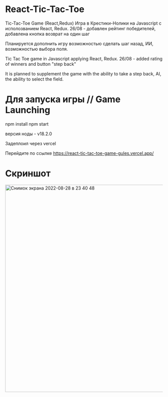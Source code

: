 # React-Tic-Tac-Toe
Tic-Tac-Toe Game (React,Redux)
Игра в Крестики-Нолики на Javascript с исполозванием React, Redux.
26/08 - добавлен рейтинг победителей, добавлена кнопка возврат на один шаг

Планируется дополнить игру возможностью сделать шаг назад, ИИ, возможностью выбора поля.

Tic Tac Toe game in Javascript applying React, Redux.
26/08 - added rating of winners and button "step back"

It is planned to supplement the game with the ability to take a step back, AI, the ability to select the field.

# Для запуска игры // Game Launching
npm install
npm start

версия ноды - v18.2.0

Задеплоил через vercel

Перейдите по ссылке
https://react-tic-tac-toe-game-gules.vercel.app/



# Скриншот


<img width="660" alt="Снимок экрана 2022-08-28 в 23 40 48" src="https://user-images.githubusercontent.com/105541761/187093693-1f82684b-bd08-4179-b21c-c4d36aa12853.png">


